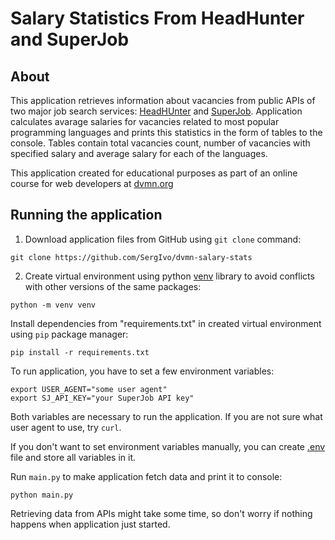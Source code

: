 # Salary Statistics From HeadHunter and SuperJob

## About

This application retrieves information about vacancies from public APIs of two major job search services: [HeadHUnter](https://hh.ru/) and [SuperJob](https://superjob.ru/). Application calculates avarage salaries for vacancies related to most popular programming languages and prints this statistics in the form of tables to the console. Tables contain total vacancies count, number of vacancies with specified salary and average salary for each of the languages.

This application created for educational purposes as part of an online course for web developers at [dvmn.org](https://dvmn.org/)

## Running the application

1. Download application files from GitHub using `git clone` command:
```
git clone https://github.com/SergIvo/dvmn-salary-stats
```
2. Create virtual environment using python [venv](https://docs.python.org/3/library/venv.html) library to avoid conflicts with other versions of the same packages:
```
python -m venv venv
```
Install dependencies from "requirements.txt" in created virtual environment using `pip` package manager:
```
pip install -r requirements.txt
```
To run application, you have to set a few environment variables:
```
export USER_AGENT="some user agent"
export SJ_API_KEY="your SuperJob API key"
```
Both variables are necessary to run the application. If you are not sure what user agent to use, try `curl`.

If you don't want to set environment variables manually, you can create [.env](https://pypi.org/project/python-dotenv/#getting-started) file and store all variables in it. 

Run `main.py` to make application fetch data and print it to console:
```
python main.py
```
Retrieving data from APIs might take some time, so don't worry if nothing happens when application just started.
